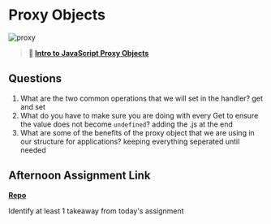# Proxy Objects

![proxy](https://bcw.blob.core.windows.net/public/img/journals/5120113092091727)

> **📖 [Intro to JavaScript Proxy Objects](https://codeworksacademy.com/fs-student-guide/resources/wk3/03-Proxies)**

## Questions

1. What are the two common operations that we will set in the handler?
get and set
2. What do you have to make sure you are doing with every Get to ensure the value does not become `undefined`?
adding the .js at the end
3. What are some of the benefits of the proxy object that we are using in our structure for applications?
keeping everything seperated until needed
## Afternoon Assignment Link

**[Repo](https://github.com/big-daddy-dom/spring22-gregslist-mvc)**

Identify at least 1 takeaway from today's assignment
